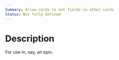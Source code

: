 ```yaml
---
Summary: Allow cards to set fields in other cards
Status: Not fully defined
---
```


# Description

For use in, say, an epic.
